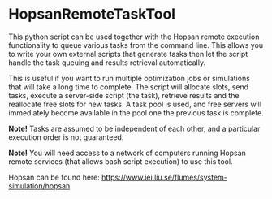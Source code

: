 # HopsanRemoteTaskTool

This python script can be used together with the Hopsan remote execution functionality to queue various tasks from the command line. This allows you to write your own external scripts that generate tasks then let the script handle the task queuing and results retrieval automatically.

This is useful if you want to run multiple optimization jobs or simulations that will take a long time to complete. The script will allocate slots, send tasks, execute a server-side script (the task), retrieve results and the reallocate free slots for new tasks. 
A task pool is used, and free servers will immediately become available in the pool one the previous task is complete.

**Note!** Tasks are assumed to be independent of each other, and a particular execution order is not guaranteed.

**Note!** You will need access to a network of computers running Hopsan remote services (that allows bash script execution) to use this tool.

Hopsan can be found here: https://www.iei.liu.se/flumes/system-simulation/hopsan
